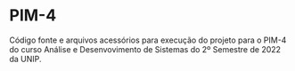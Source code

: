 # PIM-4

Código fonte e arquivos acessórios para execução do projeto para o PIM-4 do curso Análise e Desenvovimento de Sistemas do 2º Semestre de 2022 da UNIP.
